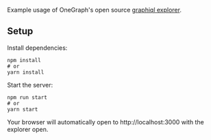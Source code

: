 Example usage of OneGraph's open source [graphiql explorer](https://github.com/OneGraph/graphiql-explorer).

## Setup

Install dependencies:

```
npm install
# or
yarn install
```

Start the server:

```
npm run start
# or
yarn start
```

Your browser will automatically open to http://localhost:3000 with the explorer open.
